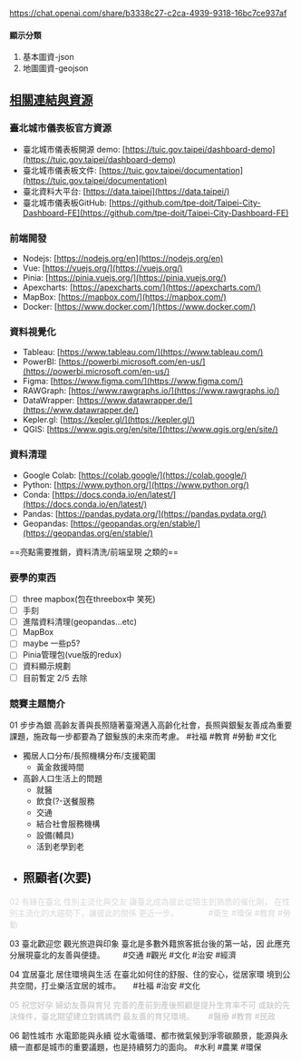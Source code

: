https://chat.openai.com/share/b3338c27-c2ca-4939-9318-16bc7ce937af

#### 顯示分類
1. 基本圖資-json
2. 地圖圖資-geojson

## [相關連結與資源](https://github.com/tpe-doit/Taipei-Codefest-2023-Workshop/tree/4-Component-Config#%E7%9B%B8%E9%97%9C%E9%80%A3%E7%B5%90%E8%88%87%E8%B3%87%E6%BA%90)

### 臺北城市儀表板官方資源

- 臺北城市儀表板開源 demo: [https://tuic.gov.taipei/dashboard-demo](https://tuic.gov.taipei/dashboard-demo)
- 臺北城市儀表板文件: [https://tuic.gov.taipei/documentation](https://tuic.gov.taipei/documentation)
- 臺北資料大平台: [https://data.taipei](https://data.taipei/)
- 臺北城市儀表板GitHub: [https://github.com/tpe-doit/Taipei-City-Dashboard-FE](https://github.com/tpe-doit/Taipei-City-Dashboard-FE)

### 前端開發

- Nodejs: [https://nodejs.org/en](https://nodejs.org/en)
- Vue: [https://vuejs.org/](https://vuejs.org/)
- Pinia: [https://pinia.vuejs.org/](https://pinia.vuejs.org/)
- Apexcharts: [https://apexcharts.com/](https://apexcharts.com/)
- MapBox: [https://mapbox.com/](https://mapbox.com/)
- Docker: [https://www.docker.com/](https://www.docker.com/)

### 資料視覺化

- Tableau: [https://www.tableau.com/](https://www.tableau.com/)
- PowerBI: [https://powerbi.microsoft.com/en-us/](https://powerbi.microsoft.com/en-us/)
- Figma: [https://www.figma.com/](https://www.figma.com/)
- RAWGraph: [https://www.rawgraphs.io/](https://www.rawgraphs.io/)
- DataWrapper: [https://www.datawrapper.de/](https://www.datawrapper.de/)
- Kepler.gl: [https://kepler.gl/](https://kepler.gl/)
- QGIS: [https://www.qgis.org/en/site/](https://www.qgis.org/en/site/)

### 資料清理

- Google Colab: [https://colab.google/](https://colab.google/)
- Python: [https://www.python.org/](https://www.python.org/)
- Conda: [https://docs.conda.io/en/latest/](https://docs.conda.io/en/latest/)
- Pandas: [https://pandas.pydata.org/](https://pandas.pydata.org/)
- Geopandas: [https://geopandas.org/en/stable/](https://geopandas.org/en/stable/)

==亮點需要推銷，資料清洗/前端呈現 之類的==
### 要學的東西
 - [ ] three mapbox(包在threebox中 笑死)
 - [ ] 手刻
 - [ ] 進階資料清理(geopandas...etc)
 - [ ] MapBox
 - [ ] maybe 一些p5?
 - [ ] Pinia管理包(vue版的redux)
 - [ ] 資料顯示規劃
 - [ ] 目前暫定 2/5 去除
### 競賽主題簡介 
01 步步為銀 
高齡友善與長照隨著臺灣邁入高齡化社會，長照與銀髮友善成為重要課題，施政每一步都要為了銀髮族的未來而考慮。 #社福 #教育 #勞動 #文化 
- 獨居人口分布/長照機構分布/支援範圍
	- 黃金救援時間
- 高齡人口生活上的問題
	- 就醫
	- 飲食(?-送餐服務
	- 交通
	- 結合社會服務機構
	- 設備(輔具)
	- 活到老學到老
- 照顧者(次要)
	- 
<font color="#d8d8d8">02 有緣在臺北 </font>
<font color="#d8d8d8">性別主流化與交友 讓臺北成為彼此從陌生到熟悉的催化劑， 在性別主流化的大趨勢下，讓彼此的關係 更近一步。　　　　 #衛生 #環保 #教育 #勞動 </font>

03 臺北歡迎您 
觀光旅遊與印象 臺北是多數外籍旅客抵台後的第一站，因 此應充分展現臺北的友善與便捷。 　　#交通 #觀光 #文化 #治安 #經濟 

04 宜居臺北 
居住環境與生活 在臺北如何住的舒服、住的安心，從居家環 境到公共空間，打㐀樂活宜居的城市。 　 #社福 #治安 #文化

<font color="#bfbfbf">05 祝您好孕 </font>
<font color="#bfbfbf">婦幼友善與育兒 完善的產前到產後照顧是提升生育率不可 或缺的先決條件，臺北期望建立對媽媽們 最友善的育兒環境。　　 #醫療 #教育 #民政 </font>

06 韌性城市 水電節能與永續 從水電循環、都市微氣候到淨零碳願景，能源與永續一直都是城市的重要議題，也是持續努力的面向。 #水利 #農業 #環保 

